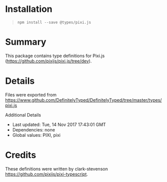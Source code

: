 # Installation
> `npm install --save @types/pixi.js`

# Summary
This package contains type definitions for Pixi.js (https://github.com/pixijs/pixi.js/tree/dev).

# Details
Files were exported from https://www.github.com/DefinitelyTyped/DefinitelyTyped/tree/master/types/pixi.js

Additional Details
 * Last updated: Tue, 14 Nov 2017 17:43:01 GMT
 * Dependencies: none
 * Global values: PIXI, pixi

# Credits
These definitions were written by clark-stevenson <https://github.com/pixijs/pixi-typescript>.
